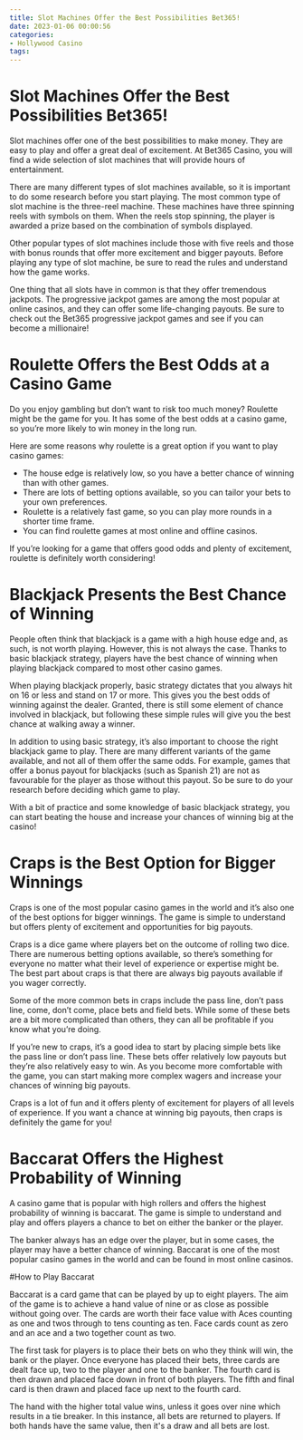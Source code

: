 ```yaml
---
title: Slot Machines Offer the Best Possibilities Bet365!
date: 2023-01-06 00:00:56
categories:
- Hollywood Casino
tags:
---
```



#  Slot Machines Offer the Best Possibilities Bet365!

Slot machines offer one of the best possibilities to make money. They are easy to play and offer a great deal of excitement. At Bet365 Casino, you will find a wide selection of slot machines that will provide hours of entertainment.

There are many different types of slot machines available, so it is important to do some research before you start playing. The most common type of slot machine is the three-reel machine. These machines have three spinning reels with symbols on them. When the reels stop spinning, the player is awarded a prize based on the combination of symbols displayed.

Other popular types of slot machines include those with five reels and those with bonus rounds that offer more excitement and bigger payouts. Before playing any type of slot machine, be sure to read the rules and understand how the game works.

One thing that all slots have in common is that they offer tremendous jackpots. The progressive jackpot games are among the most popular at online casinos, and they can offer some life-changing payouts. Be sure to check out the Bet365 progressive jackpot games and see if you can become a millionaire!

#  Roulette Offers the Best Odds at a Casino Game 

Do you enjoy gambling but don’t want to risk too much money? Roulette might be the game for you. It has some of the best odds at a casino game, so you’re more likely to win money in the long run.

Here are some reasons why roulette is a great option if you want to play casino games: 

- The house edge is relatively low, so you have a better chance of winning than with other games. 
- There are lots of betting options available, so you can tailor your bets to your own preferences. 
- Roulette is a relatively fast game, so you can play more rounds in a shorter time frame. 
- You can find roulette games at most online and offline casinos. 

If you’re looking for a game that offers good odds and plenty of excitement, roulette is definitely worth considering!

#  Blackjack Presents the Best Chance of Winning 

People often think that blackjack is a game with a high house edge and, as such, is not worth playing. However, this is not always the case. Thanks to basic blackjack strategy, players have the best chance of winning when playing blackjack compared to most other casino games.

When playing blackjack properly, basic strategy dictates that you always hit on 16 or less and stand on 17 or more. This gives you the best odds of winning against the dealer. Granted, there is still some element of chance involved in blackjack, but following these simple rules will give you the best chance at walking away a winner.

In addition to using basic strategy, it’s also important to choose the right blackjack game to play. There are many different variants of the game available, and not all of them offer the same odds. For example, games that offer a bonus payout for blackjacks (such as Spanish 21) are not as favourable for the player as those without this payout. So be sure to do your research before deciding which game to play.

With a bit of practice and some knowledge of basic blackjack strategy, you can start beating the house and increase your chances of winning big at the casino!

#  Craps is the Best Option for Bigger Winnings 

Craps is one of the most popular casino games in the world and it’s also one of the best options for bigger winnings. The game is simple to understand but offers plenty of excitement and opportunities for big payouts. 

 Craps is a dice game where players bet on the outcome of rolling two dice. There are numerous betting options available, so there’s something for everyone no matter what their level of experience or expertise might be. The best part about craps is that there are always big payouts available if you wager correctly. 

Some of the more common bets in craps include the pass line, don’t pass line, come, don’t come, place bets and field bets. While some of these bets are a bit more complicated than others, they can all be profitable if you know what you’re doing. 

If you’re new to craps, it’s a good idea to start by placing simple bets like the pass line or don’t pass line. These bets offer relatively low payouts but they’re also relatively easy to win. As you become more comfortable with the game, you can start making more complex wagers and increase your chances of winning big payouts. 

Craps is a lot of fun and it offers plenty of excitement for players of all levels of experience. If you want a chance at winning big payouts, then craps is definitely the game for you!

#  Baccarat Offers the Highest Probability of Winning

A casino game that is popular with high rollers and offers the highest probability of winning is baccarat. The game is simple to understand and play and offers players a chance to bet on either the banker or the player.

The banker always has an edge over the player, but in some cases, the player may have a better chance of winning. Baccarat is one of the most popular casino games in the world and can be found in most online casinos.

#How to Play Baccarat

Baccarat is a card game that can be played by up to eight players. The aim of the game is to achieve a hand value of nine or as close as possible without going over. The cards are worth their face value with Aces counting as one and twos through to tens counting as ten. Face cards count as zero and an ace and a two together count as two.

The first task for players is to place their bets on who they think will win, the bank or the player. Once everyone has placed their bets, three cards are dealt face up, two to the player and one to the banker. The fourth card is then drawn and placed face down in front of both players. The fifth and final card is then drawn and placed face up next to the fourth card.

The hand with the higher total value wins, unless it goes over nine which results in a tie breaker. In this instance, all bets are returned to players. If both hands have the same value, then it's a draw and all bets are lost.